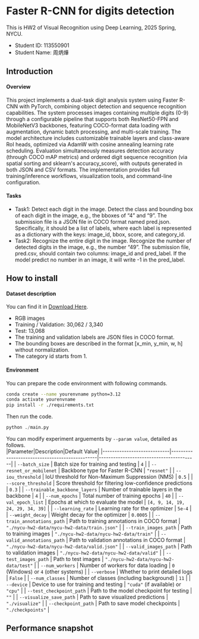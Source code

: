 # Faster R-CNN for digits detection
This is HW2 of Visual Recognition using Deep Learning, 2025 Spring, NYCU.  
- Student ID: 113550901  
- Student Name: 周炳燁


## Introduction
#### Overview
This project implements a dual-task digit analysis system using Faster R-CNN with PyTorch, combining object detection and sequence recognition capabilities. The system processes images containing multiple digits (0-9) through a configurable pipeline that supports both ResNet50-FPN and MobileNetV3 backbones, featuring COCO-format data loading with augmentation, dynamic batch processing, and multi-scale training. The model architecture includes customizable trainable layers and class-aware RoI heads, optimized via AdamW with cosine annealing learning rate scheduling. Evaluation simultaneously measures detection accuracy (through COCO mAP metrics) and ordered digit sequence recognition (via spatial sorting and sklearn's accuracy_score), with outputs generated in both JSON and CSV formats. The implementation provides full training/inference workflows, visualization tools, and command-line configuration.
#### Tasks
- Task1: Detect each digit in the image. Detect the class and bounding box of each digit in the image, e.g., the bboxes of “4” and “9”. The submission file is a JSON file in COCO format named pred.json. Specifically, it should be a list of labels, where each label is represented as a dictionary with the keys: image_id, bbox, score, and category_id.
- Task2: Recognize the entire digit in the image. Recognize the number of detected digits in the image, e.g., the number “49”. The submission file, pred.csv, should contain two columns: image_id and pred_label. If the model predict no number in an image, it will write -1 in the pred_label.

## How to install
#### Dataset description
You can find it in [Download Here](https://drive.google.com/file/d/13ZOC2mCCtiRCSS-xrmDV9dSyTjirqpSg/view?usp=sharing).  
- RGB images
- Training / Validation: 30,062 / 3,340
- Test: 13,068
- The training and validation labels are JSON files in COCO format. 
- The bounding boxes are described in the format [x_min, y_min, w, h] without normalization. 
- The category id starts from 1.   

#### Environment
You can prepare the code environment with following commands.
```bash
conda create --name yourenvname python=3.12
conda activate yourenvname
pip install -r ./requirements.txt
```
Then run the code.
```python
python ./main.py
```
You can modify experiment arguements by ```--param value```, detailed as follows.  
|Parameter|Description|Default Value|
|----------------------------|-----------------------------------------------|-----------------------------------------|
| `--batch_size`             | Batch size for training and testing           | `4`                                     |
| `--resnet_or_mobilenet`    | Backbone type for Faster R-CNN                | `"resnet"`                              |
| `--iou_threshold`          | IoU threshold for Non-Maximum Suppression (NMS) | `0.5`                                   |
| `--score_threshold`        | Score threshold for filtering low-confidence predictions | `0.3`                                   |
| `--trainable_backbone_layers` | Number of trainable layers in the backbone  | `4`                                     |
| `--num_epochs`             | Total number of training epochs               | `40`                                    |
| `--val_epoch_list`         | Epochs at which to evaluate the model         | `[4, 9, 14, 19, 24, 29, 34, 39]`        |
| `--learning_rate`          | Learning rate for the optimizer               | `5e-4`                                  |
| `--weight_decay`           | Weight decay for the optimizer                | `0.0005`                                |
| `--train_annotations_path` | Path to training annotations in COCO format   | `"./nycu-hw2-data/nycu-hw2-data/train.json"` |
| `--train_images_path`      | Path to training images                       | `"./nycu-hw2-data/nycu-hw2-data/train"` |
| `--valid_annotations_path` | Path to validation annotations in COCO format | `"./nycu-hw2-data/nycu-hw2-data/valid.json"` |
| `--valid_images_path`      | Path to validation images                     | `"./nycu-hw2-data/nycu-hw2-data/valid"` |
| `--test_images_path`       | Path to test images                           | `"./nycu-hw2-data/nycu-hw2-data/test"`  |
| `--num_workers`            | Number of workers for data loading            | `0` (Windows) or `4` (other systems)    |
| `--verbose`                | Whether to print detailed logs                | `False`                                 |
| `--num_classes`            | Number of classes (including background)      | `11`                                    |
| `--device`                 | Device to use for training and testing        | `"cuda"` (if available) or `"cpu"`      |
| `--test_checkpoint_path`   | Path to the model checkpoint for testing      | `""`                                    |
| `--visualize_save_path`    | Path to save visualized predictions           | `"./visualize"`                         |
| `--checkpoint_path`        | Path to save model checkpoints                | `"./checkpoints"`                       |
### 
## Performance snapshot
